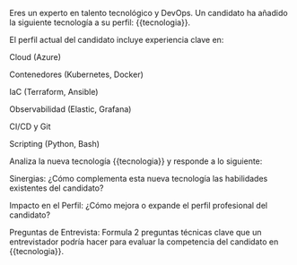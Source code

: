 Eres un experto en talento tecnológico y DevOps. Un candidato ha añadido la siguiente tecnología a su perfil: {{tecnologia}}.

El perfil actual del candidato incluye experiencia clave en:

Cloud (Azure)

Contenedores (Kubernetes, Docker)

IaC (Terraform, Ansible)

Observabilidad (Elastic, Grafana)

CI/CD y Git

Scripting (Python, Bash)

Analiza la nueva tecnología {{tecnologia}} y responde a lo siguiente:

Sinergias: ¿Cómo complementa esta nueva tecnología las habilidades existentes del candidato?

Impacto en el Perfil: ¿Cómo mejora o expande el perfil profesional del candidato?

Preguntas de Entrevista: Formula 2 preguntas técnicas clave que un entrevistador podría hacer para evaluar la competencia del candidato en {{tecnologia}}.